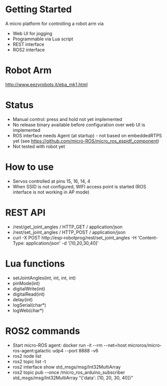 # Getting Started
A micro platform for controlling a robot arm via
* Web UI for jogging
* Programmable via Lua script
* REST interface
* ROS2 interface

# Robot Arm
http://www.eezyrobots.it/eba_mk1.html

# Status
* Manual control: press and hold not yet implemented
* No release binary available before configuration over web UI is implemented
* ROS interface needs Agent (at startup) - not based on embeddedRTPS yet (see https://github.com/micro-ROS/micro_ros_espidf_component)
* Not tested with robot yet

# How to use
* Servos controlled at pins 15, 16, 14, 4
* When SSID is not configured, WIFI access point is started (ROS interface is not working in AP mode)

# REST API
* /rest/get_joint_angles / HTTP_GET / application/json
* /rest/set_joint_angles / HTTP_POST / application/json
* curl -X POST http://esp-robotprog/rest/set_joint_angles -H 'Content-Type: application/json' -d '[10,20,30,40]'

# Lua functions
* setJointAngles(int, int, int, int)
* pinMode(int)
* digitalWrite(int)
* digitalRead(int)
* delay(int)
* logSerial(char*)
* logWeb(char*)

# ROS2 commands
* Start micro-ROS agent: docker run -it --rm --net=host microros/micro-ros-agent:galactic udp4 --port 8888 -v6
* ros2 node list
* ros2 topic list -t
* ros2 interface show std_msgs/msg/Int32MultiArray
* ros2 topic pub --once /micro_ros_arduino_subscriber std_msgs/msg/Int32MultiArray "{'data': [10, 20, 30, 40]}"
